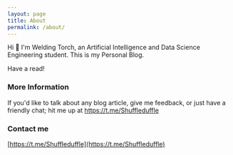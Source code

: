 ```yaml
---
layout: page
title: About
permalink: /about/
---
```


Hi 👋
I'm Welding Torch, an Artificial Intelligence and Data Science Engineering student.
This is my Personal Blog.

Have a read!

### More Information

If you'd like to talk about any blog article, give me feedback, or just have a friendly chat; hit me up at https://t.me/Shuffleduffle

### Contact me

[https://t.me/Shuffleduffle](https://t.me/Shuffleduffle)
<!-- [email@domain.com](mailto:email@domain.com) -->

